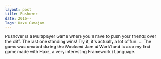 ```yaml
---
layout: post
title: Pushover
date: 2016--
Tags: Haxe Gamejam
---
```

Pushover is a Multiplayer Game where you'll have to push your friends over the cliff. The last one standing wins!
Try it, it's actually a lot of fun: ...
The game was created during the Weekend Jam at Werk1 and is also my first game made with Haxe, a very interesting Framework / Language.